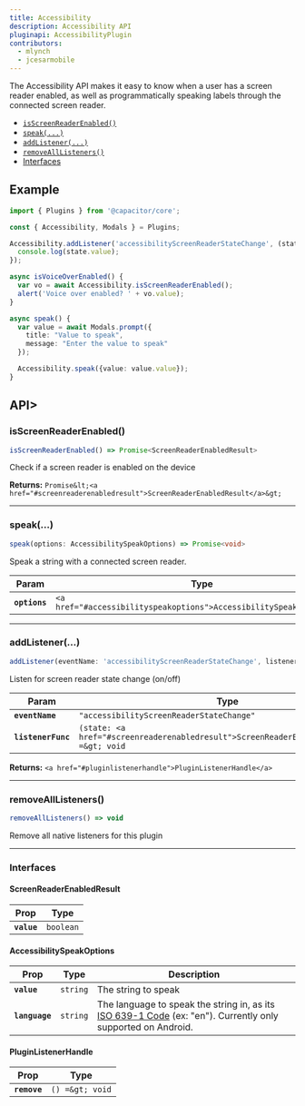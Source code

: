 ```yaml
---
title: Accessibility
description: Accessibility API
pluginapi: AccessibilityPlugin
contributors:
  - mlynch
  - jcesarmobile
---
```


<plugin-platforms platforms="pwa,ios,android"></plugin-platforms>

The Accessibility API makes it easy to know when a user has a screen reader enabled, as well as programmatically speaking
labels through the connected screen reader.

- [`isScreenReaderEnabled()`](#isscreenreaderenabled)
- [`speak(...)`](#speak)
- [`addListener(...)`](#addlistener)
- [`removeAllListeners()`](#removealllisteners)
- [Interfaces](#interfaces)

## Example

```typescript
import { Plugins } from '@capacitor/core';

const { Accessibility, Modals } = Plugins;

Accessibility.addListener('accessibilityScreenReaderStateChange', (state) => {
  console.log(state.value);
});

async isVoiceOverEnabled() {
  var vo = await Accessibility.isScreenReaderEnabled();
  alert('Voice over enabled? ' + vo.value);
}

async speak() {
  var value = await Modals.prompt({
    title: "Value to speak",
    message: "Enter the value to speak"
  });

  Accessibility.speak({value: value.value});
}
```

## API>

### isScreenReaderEnabled()

```typescript
isScreenReaderEnabled() => Promise<ScreenReaderEnabledResult>
```

Check if a screen reader is enabled on the device

**Returns:** `Promise&lt;<a href="#screenreaderenabledresult">ScreenReaderEnabledResult</a>&gt;`

---

### speak(...)

```typescript
speak(options: AccessibilitySpeakOptions) => Promise<void>
```

Speak a string with a connected screen reader.

| Param         | Type                                                                            |
| ------------- | ------------------------------------------------------------------------------- |
| **`options`** | `<a href="#accessibilityspeakoptions">AccessibilitySpeakOptions</a>` |

---

### addListener(...)

```typescript
addListener(eventName: 'accessibilityScreenReaderStateChange', listenerFunc: ScreenReaderStateChangeCallback) => PluginListenerHandle
```

Listen for screen reader state change (on/off)

| Param              | Type                                                                                                |
| ------------------ | --------------------------------------------------------------------------------------------------- |
| **`eventName`**    | `"accessibilityScreenReaderStateChange"`                                                 |
| **`listenerFunc`** | `(state: <a href="#screenreaderenabledresult">ScreenReaderEnabledResult</a>) =&gt; void` |

**Returns:** `<a href="#pluginlistenerhandle">PluginListenerHandle</a>`

---

### removeAllListeners()

```typescript
removeAllListeners() => void
```

Remove all native listeners for this plugin

---

### Interfaces

#### ScreenReaderEnabledResult

| Prop        | Type                 |
| ----------- | -------------------- |
| **`value`** | `boolean` |

#### AccessibilitySpeakOptions

| Prop           | Type                | Description                                                                                                                                                             |
| -------------- | ------------------- | ----------------------------------------------------------------------------------------------------------------------------------------------------------------------- |
| **`value`**    | `string` | The string to speak                                                                                                                                                     |
| **`language`** | `string` | The language to speak the string in, as its [ISO 639-1 Code](https://www.loc.gov/standards/iso639-2/php/code_list.php) (ex: "en"). Currently only supported on Android. |

#### PluginListenerHandle

| Prop         | Type                       |
| ------------ | -------------------------- |
| **`remove`** | `() =&gt; void` |
